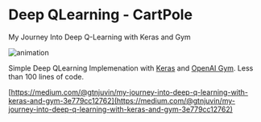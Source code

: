 # Deep QLearning - CartPole
My Journey Into Deep Q-Learning with Keras and Gym

![animation](https://cdn-images-1.medium.com/max/1600/1*k21guf6QlOMpVJPw1Z3Vlw.gif)

Simple Deep QLearning Implemenation with [Keras](https://keras.io/) and [OpenAI Gym](https://gym.openai.com). Less than 100 lines of code.

[https://medium.com/@gtnjuvin/my-journey-into-deep-q-learning-with-keras-and-gym-3e779cc12762](https://medium.com/@gtnjuvin/my-journey-into-deep-q-learning-with-keras-and-gym-3e779cc12762)
